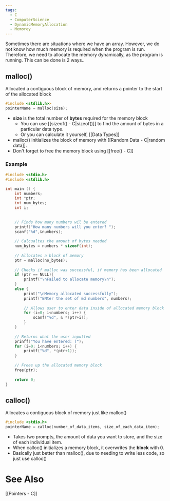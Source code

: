 ```yaml
---
tags:
  - C
  - ComputerScience
  - DynamicMemoryAllocation
  - Memorey
---
```

Sometimes there are situations where we have an array. However, we do not know how much memory is required when the program is run. Therefore, we need to allocate the memory dynamically, as the program is running. This can be done is 2 ways..

## malloc()
Allocated a contiguous block of memory, and returns a pointer to the start of the allocated block
```c showlinenumbers
#include <stdlib.h>>
pointerName = malloc(size);
```
- **size** is the total number of **bytes** required for the memory block
	- You can use [[sizeof() - C|sizeof()]] to find the amount of bytes in a particular data type.
	- Or you can calculate it yourself, [[Data Types]]
- malloc() initializes the block of memory with [[Random Data - C|random data]].
- Don't forget to free the memory block using [[free() - C]]

### Example
```c showlinenumbers
#include <stdio.h>
#include <stdlib.h>

int main () {
	int numbers;
	int *ptr;
	int num_bytes;
	int i;
	
	
	// Finds how many numbers wil be entered
	printf("How many numbers will you enter? ");
	scanf("%d",&numbers);	
	
	// Calcualtes the amount of bytes needed
	num_bytes = numbers * sizeof(int);
	
	// Allocates a block of memory
	ptr = malloc(no_bytes);
	
	// Checks if malloc was successful, if memory has been allocated
	if (ptr == NULL){
		printf("\nFailed to allocate memory\n");
	}
	else {
		print("\nMemory allocated successfully");
		printf("ENter the set of &d numbers", numbers);
		
		// Allows user to enter data inside of allocated memory block
		for (i=0; i<numbers; i++) {
			scanf("%d", & *(ptr+i));
		}		
	}
	
	// Returns what the user inputted
	prinff("You have entered: )");
	for (i=0; i<numbers; i++) {
		printf("%d", *(ptr+1));
	}
	
	// Frees up the allocated memory block
	free(ptr);
	
	return 0;
}
```

## calloc()
Allocates a contiguous block of memory just like malloc()
```c showlinenumbers
#include <stdio.h>
pointerName = calloc(number_of_data_items, size_of_each_data_item);
```
- Takes two prompts, the amount of data you want to store, and the size of each individual item.
- When calloc() initializes a memory block, it overwrites the **block** with 0.
- Basically just better than malloc(), due to needing to write less code, so just use calloc()

# See Also
[[Pointers - C]]